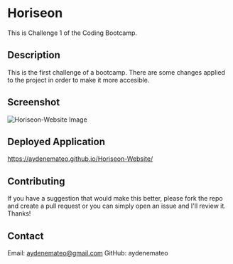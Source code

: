 # Horiseon

This is Challenge 1 of the Coding Bootcamp.


## Description

 This is the first challenge of a bootcamp. There are some changes applied to the project in order to make it more accesible.  


## Screenshot

![Horiseon-Website Image](https://user-images.githubusercontent.com/126718436/227376139-5156a2b7-4b9d-4534-9a2e-098a59606e95.jpg)


## Deployed Application

https://aydenemateo.github.io/Horiseon-Website/


## Contributing

If you have a suggestion that would make this better, please fork the repo and create a pull request or you can simply open an issue and I'll review it. Thanks!


## Contact

Email: aydenemateo@gmail.com
GitHub: aydenemateo
